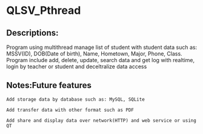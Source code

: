 # QLSV_Pthread                                         
## Descriptions:
Program using multithread manage list of student with student data such as: MSSV(ID), DOB(Date of birth), Name, Hometown, Major, Phone, Class.
Program include add, delete, update, search data and get log with realtime, login by teacher or student and deceltralize data access

## Notes:Future features
```
Add storage data by database such as: MySQL, SQLite
```
```
Add transfer data with other format such as PDF
```
```
Add share and display data over network(HTTP) and web service or using QT
```
